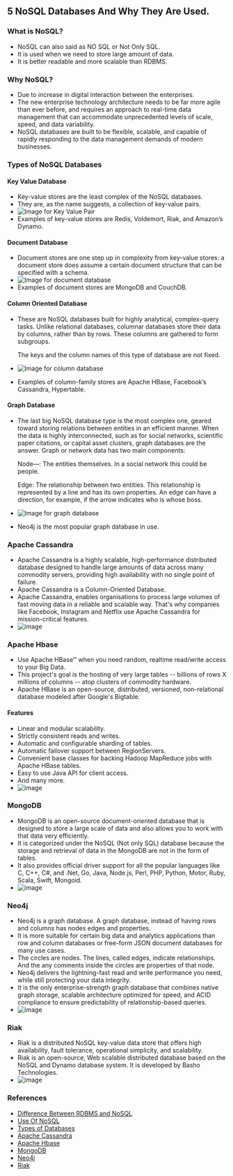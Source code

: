 ## 5 NoSQL Databases And Why They Are Used.

### What is NoSQL?
* NoSQL can also said as NO SQL or Not Only SQL.
* It is used when we need to store large amount of data.
* It is better readable and more scalable than RDBMS.

### Why NoSQL?
* Due to increase in digital interaction between the enterprises.
* The new enterprise technology architecture needs to be far more agile than ever before, and requires an approach to real-time data management that can accommodate unprecedented levels of scale, speed, and data variability.
* NoSQL databases are built to be flexible, scalable, and capable of rapidly responding to the data management demands of modern businesses. 

### Types of NoSQL Databases

#### Key Value Database
* Key-value stores are the least complex of the NoSQL databases.
* They are, as the name suggests, a collection of key-value pairs.
* ![Image for Key Value Pair](https://user-images.githubusercontent.com/95225089/183360583-a408d21c-83c4-4d81-bcb6-862366d1c38c.png)
* Examples of key-value stores are Redis, Voldemort, Riak, and Amazon’s Dynamo.

#### Document Database
* Document stores are one step up in complexity from key-value stores: a document store does assume a certain document structure that can be specified with a schema.
* ![Image for document database](https://user-images.githubusercontent.com/95225089/183365707-83fd9e0f-bcfb-4e27-91c4-314c870f0967.png)
* Examples of document stores are MongoDB and CouchDB.

#### Column Oriented Database
* These are NoSQL databases built for highly analytical, complex-query tasks. Unlike relational databases, columnar databases store their data by           columns, rather than by rows. These columns are gathered to form subgroups.

    The keys and the column names of this type of database are not fixed.
* ![Image for column database](https://user-images.githubusercontent.com/95225089/183368781-065bf412-07a1-4208-b1a4-0d2b213bdf62.png)
* Examples of column-family stores are Apache HBase, Facebook’s Cassandra, Hypertable.

#### Graph Database
* The last big NoSQL database type is the most complex one, geared toward storing relations between entities in an efficient manner. When the data is highly interconnected, such as for social networks, scientific paper citations, or capital asset clusters, graph databases are the answer. Graph or network data has two main components:

    Node—: The entities themselves. In a social network this could be people.

    Edge: The relationship between two entities. This relationship is represented by a line and has its own properties. An edge can have a direction, for             example, if the arrow indicates who is whose boss. 
 * ![Image for graph database](https://user-images.githubusercontent.com/95225089/183368089-0dc10ac3-86f1-456e-8fa2-fb028320393d.png)
 * Neo4j is the most popular graph database in use.
 ### Apache Cassandra
 * Apache Cassandra is a highly scalable, high-performance distributed database designed to handle large amounts of data across many commodity servers,      providing high availability with no single point of failure.
 * Apache Cassandra is a Column-Oriented Database.
 * Apache Cassandra, enables organisations to process large volumes of fast moving data in a reliable and scalable way. That's why companies like            Facebook, Instagram and Netflix use Apache Cassandra for mission-critical features.
 * ![image](https://user-images.githubusercontent.com/95225089/183370774-84bccb1f-7ab4-4894-b6d8-c0d27bf340fb.png)
 
 ### Apache Hbase
 * Use Apache HBase™ when you need random, realtime read/write access to your Big Data.
 * This project's goal is the hosting of very large tables -- billions of rows X millions of columns -- atop clusters of commodity hardware. 
 * Apache HBase is an open-source, distributed, versioned, non-relational database modeled after Google's Bigtable.
 
 #### Features
 * Linear and modular scalability.
 * Strictly consistent reads and writes.
 * Automatic and configurable sharding of tables.
 * Automatic failover support between RegionServers.
 * Convenient base classes for backing Hadoop MapReduce jobs with Apache HBase tables.
 * Easy to use Java API for client access.
 * And many more.
 * ![image](https://user-images.githubusercontent.com/95225089/183372040-c6add209-3e0e-4548-8ae7-5bf79e02ae39.png)
 
 ### MongoDB
 * MongoDB is an open-source document-oriented database that is designed to store a large scale of data and also allows you to work with that data very      efficiently. 
 * It is categorized under the NoSQL (Not only SQL) database because the storage and retrieval of data in the MongoDB are not in the form of tables. 
 * It also provides official driver support for all the popular languages like C, C++, C#, and .Net, Go, Java, Node.js, Perl, PHP, Python, Motor, Ruby,      Scala, Swift, Mongoid.
 * ![image](https://user-images.githubusercontent.com/95225089/183375002-e7268c01-57da-4252-bd38-f56aaacdd3fb.png)

 ### Neo4j
 * Neo4j is a graph database. A graph database, instead of having rows and columns has nodes edges and properties.
 * It is more suitable for certain big data and analytics applications than row and column databases or free-form JSON document databases for many use      cases.
 * The circles are nodes. The lines, called edges, indicate relationships. And the any comments inside the circles are properties of that node.
 * Neo4j delivers the lightning-fast read and write performance you need, while still protecting your data integrity.
 * It is the only enterprise-strength graph database that combines native graph storage, scalable architecture optimized for speed, and ACID compliance      to ensure predictability of relationship-based queries.
 * ![image](https://user-images.githubusercontent.com/95225089/183375938-5050b4eb-dbbd-4efc-9450-deebe8606b32.png)
 
 ### Riak
 * Riak is a distributed NoSQL key-value data store that offers high availability, fault tolerance, operational simplicity, and      scalability.
 * Riak is an open-source, Web scalable distributed database based on the NoSQL and Dynamo database system. It is developed by Basho Technologies.
 * ![image](https://user-images.githubusercontent.com/95225089/183377724-57da86d2-bfce-40ac-9805-af6628a0d9b9.png)
### References
* [Difference Between RDBMS and NoSQL](https://www.geeksforgeeks.org/difference-between-relational-database-and-nosql/)
* [Use Of NoSQL](https://www.couchbase.com/resources/why-nosql)
* [Types of Databases](https://dzone.com/articles/nosql-database-types-1)
* [Apache Cassandra](https://www.tutorialspoint.com/cassandra/cassandra_introduction.htm)
* [Apache Hbase](https://hbase.apache.org/)
* [MongoDB](https://www.geeksforgeeks.org/what-is-mongodb-working-and-features/)
* [Neo4j](https://www.bmc.com/blogs/neo4j-graph-database/)
* [Riak](https://en.wikipedia.org/wiki/Riak)

